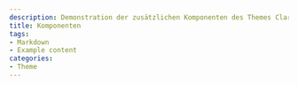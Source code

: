 ```yaml
---
description: Demonstration der zusätzlichen Komponenten des Themes Claris
title: Komponenten
tags:
- Markdown
- Example content
categories:
- Theme
---
```

